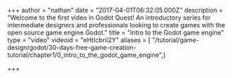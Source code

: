 +++
author = "nathan"
date = "2017-04-01T06:32:05.000Z"
description = "Welcome to the first video in Godot Quest! An introductory series for intermediate designers and professionals looking to create games with the open source game engine Godot."
title = "Intro to the Godot game engine"
type = "video"
videoid = "eHtIcbrii2Y"
aliases = [ "/tutorial/game-design/godot/30-days-free-game-creation-tutorial/chapter1/0_intro_to_the_godot_game_engine",]

+++